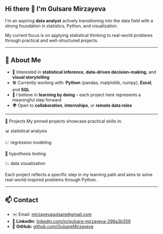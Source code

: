 ## Hi there 👋 I'm Gulsare Mirzayeva

I'm an aspiring **data analyst** actively transitioning into the data field with a strong foundation in statistics, Python, and visualization.

My current focus is on applying statistical thinking to real-world problems through practical and well-structured projects.

---

## 📌 About Me

- 🎯 Interested in **statistical inference**, **data-driven decision-making**, and **visual storytelling**
- 🛠️ Currently working with: **Python** (pandas, matplotlib, numpy), **Excel**, and **SQL**
- 🧠 I believe in **learning by doing** – each project here represents a meaningful step forward
- 🌍 Open to **collaboration**, **internships**, or **remote data roles**

---

📌 Projects
My pinned projects showcase practical skills in:

📊 statistical analysis

📈 regression modeling

🧪 hypothesis testing

📉 data visualization

Each project reflects a specific step in my learning path and aims to solve real-world-inspired problems through Python.

---

## 📫 Contact

- ✉️ Email: mirzayevagulsare@gmail.com
- 🔗 **LinkedIn:** [linkedin.com/in/gulsara-mirzayeva-298a3b359](https://www.linkedin.com/in/gulsara-mirzayeva-298a3b359/)  
- 🔗 **GitHub:** [github.com/GulsareMirzayeva](https://github.com/GulsareMirzayeva)
